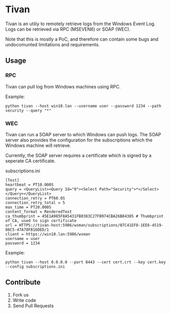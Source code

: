 # Tivan

Tivan is an utiliy to remotely retrieve logs from the Windows Event Log.
Logs can be retrieved via RPC (MSEVEN6) or SOAP (WEC).

Note that this is mostly a PoC, and therefore can contain some bugs and undocomunted limitations and requirements.

## Usage

### RPC

Tivan can pull log from Windows machines using RPC.

Example:
```
python tivan --host win10.lan --username user --password 1234 --path security --query "*"
```

### WEC

Tivan can run a SOAP server to which Windows can push logs.
The SOAP server also provides the configuration for the subscriptions which the Windows machine will retrieve.

Currently, the SOAP server requires a certificate which is signed by a seperate CA certificate.

subscriptions.ini
```
[Test]
heartbeat = PT10.000S
query = <QueryList><Query Id="0"><Select Path="Security">*</Select></Query></QueryList>
connection_retry = PT60.0S
connection_retry_total = 5
max_time = PT20.000S
content_format = RenderedText
ca_thumbprint = 45E1A985F8A5431FB0383C27FB974CBA26B84385 # Thumbprint of CA, used to sign certificate
url = HTTPS://tivan-host:5986/wsman/subscriptions/07C41EF8-1EE6-4519-86C5-47A78FB16DED/1
client = https://win10.lan:5986/wsman
username = user
password = 1234
```

Example:
```
python tivan --host 0.0.0.0 --port 8443 --cert cert.crt --key cert.key --config subscriptions.ini
```

## Contribute

1. Fork us
2. Write code
3. Send Pull Requests
